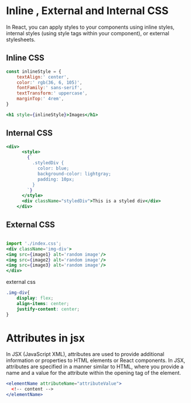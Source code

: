 # Inline , External and Internal CSS

In React, you can apply styles to your components using inline styles, internal styles (using style tags within your component), or external stylesheets.

## Inline CSS

```jsx 
const inlineStyle = {
    textAlign:' center',
    color:' rgb(36, 6, 105)',
    fontFamily:' sans-serif',
    textTransform:' uppercase',
    marginTop:' 4rem',
}

<h1 style={inlineStyle}>Images</h1>

```


## Internal CSS

```jsx 
<div>
      <style>
        {`
          .styledDiv {
            color: blue;
            background-color: lightgray;
            padding: 10px;
          }
        `}
      </style>
      <div className="styledDiv">This is a styled div</div>
    </div>
```

## External CSS

```jsx 

import './index.css';
<div className='img-div'>
<img src={image1} alt='random image'/>
<img src={image2} alt='random image'/>
<img src={image3} alt='random image'/>
</div>
```

external css 

```css
.img-div{
    display: flex;
    align-items: center;
    justify-content: center;
}
```

# Attributes in jsx 

In JSX (JavaScript XML), attributes are used to provide additional information or properties to HTML elements or React components. In JSX, attributes are specified in a manner similar to HTML, where you provide a name and a value for the attribute within the opening tag of the element.


```jsx 
<elementName attributeName="attributeValue">
  <!-- content -->
</elementName>

```

